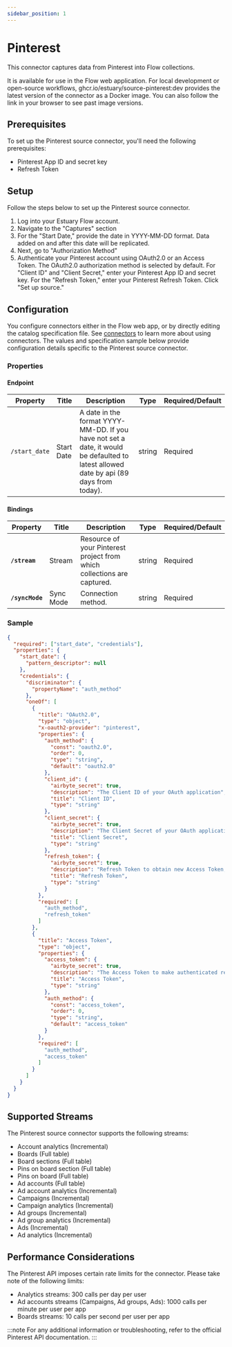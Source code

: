 ```yaml
---
sidebar_position: 1
---
```

# Pinterest
This connector captures data from Pinterest into Flow collections.

It is available for use in the Flow web application. For local development or open-source workflows, ghcr.io/estuary/source-pinterest:dev provides the latest version of the connector as a Docker image. You can also follow the link in your browser to see past image versions.

## Prerequisites
To set up the Pinterest source connector, you'll need the following prerequisites:

* Pinterest App ID and secret key
* Refresh Token

## Setup
Follow the steps below to set up the Pinterest source connector.

1. Log into your Estuary Flow account.
2. Navigate to the "Captures" section
3. For the "Start Date," provide the date in YYYY-MM-DD format. Data added on and after this date will be replicated.
4. Next, go to "Authorization Method"
5. Authenticate your Pinterest account using OAuth2.0 or an Access Token. The OAuth2.0 authorization method is selected by default. For "Client ID" and "Client Secret," enter your Pinterest App ID and secret key. For the "Refresh Token," enter your Pinterest Refresh Token.
Click "Set up source."

## Configuration
You configure connectors either in the Flow web app, or by directly editing the catalog specification file. See [connectors](https://docs.estuary.dev/concepts/connectors/#using-connectors) to learn more about using connectors. The values and specification sample below provide configuration details specific to the Pinterest source connector.

### Properties

#### Endpoint
| Property      | Title      | Description                                                                                                                            | Type   | Required/Default |
| ------------- | ---------- | -------------------------------------------------------------------------------------------------------------------------------------- | ------ | ---------------- |
| `/start_date` | Start Date | A date in the format YYYY-MM-DD. If you have not set a date, it would be defaulted to latest allowed date by api (89 days from today). | string | Required         |


#### Bindings

| Property        | Title     | Description                                                             | Type   | Required/Default |
| --------------- | --------- | ----------------------------------------------------------------------- | ------ | ---------------- |
| **`/stream`**   | Stream    | Resource of your Pinterest project from which collections are captured. | string | Required         |
| **`/syncMode`** | Sync Mode | Connection method.                                                      | string | Required         |


### Sample

```json
{
  "required": ["start_date", "credentials"],
  "properties": {
    "start_date": {
      "pattern_descriptor": null
    },
    "credentials": {
      "discriminator": {
        "propertyName": "auth_method"
      },
      "oneOf": [
        {
          "title": "OAuth2.0",
          "type": "object",
          "x-oauth2-provider": "pinterest",
          "properties": {
            "auth_method": {
              "const": "oauth2.0",
              "order": 0,
              "type": "string",
              "default": "oauth2.0"
            },
            "client_id": {
              "airbyte_secret": true,
              "description": "The Client ID of your OAuth application",
              "title": "Client ID",
              "type": "string"
            },
            "client_secret": {
              "airbyte_secret": true,
              "description": "The Client Secret of your OAuth application.",
              "title": "Client Secret",
              "type": "string"
            },
            "refresh_token": {
              "airbyte_secret": true,
              "description": "Refresh Token to obtain new Access Token, when it's expired.",
              "title": "Refresh Token",
              "type": "string"
            }
          },
          "required": [
            "auth_method",
            "refresh_token"
          ]
        },
        {
          "title": "Access Token",
          "type": "object",
          "properties": {
            "access_token": {
              "airbyte_secret": true,
              "description": "The Access Token to make authenticated requests.",
              "title": "Access Token",
              "type": "string"
            },
            "auth_method": {
              "const": "access_token",
              "order": 0,
              "type": "string",
              "default": "access_token"
            }
          },
          "required": [
            "auth_method",
            "access_token"
          ]
        }
      ]
    }
  }
}
```

## Supported Streams
The Pinterest source connector supports the following streams:

* Account analytics (Incremental)
* Boards (Full table)
* Board sections (Full table)
* Pins on board section (Full table)
* Pins on board (Full table)
* Ad accounts (Full table)
* Ad account analytics (Incremental)
* Campaigns (Incremental)
* Campaign analytics (Incremental)
* Ad groups (Incremental)
* Ad group analytics (Incremental)
* Ads (Incremental)
* Ad analytics (Incremental)

## Performance Considerations
The Pinterest API imposes certain rate limits for the connector. Please take note of the following limits:

* Analytics streams: 300 calls per day per user
* Ad accounts streams (Campaigns, Ad groups, Ads): 1000 calls per minute per user per app
* Boards streams: 10 calls per second per user per app

:::note
For any additional information or troubleshooting, refer to the official Pinterest API documentation.
:::
